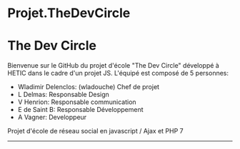 # Projet.TheDevCircle

The Dev Circle
===================


Bienvenue sur le GitHub du projet d'école "The Dev Circle" développé à HETIC dans le cadre d'un projet JS.
L'équipé est composé de 5 personnes: 

 - Wladimir Delenclos: (wladouche) Chef de projet
 - L Delmas: Responsable Design
 - V Henrion: Responsable communication
 - E de Saint B: Responsable Développement
 - A Vagner: Developpeur
 
 Projet d'école de réseau social en javascript / Ajax et PHP 7

----------

